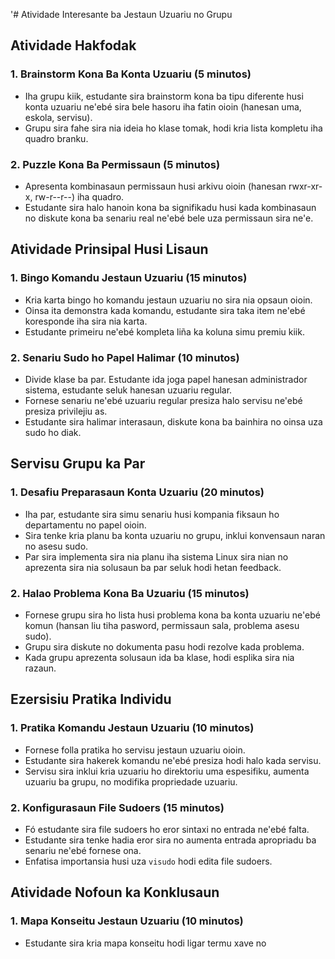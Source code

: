 '# Atividade Interesante ba Jestaun Uzuariu no Grupu

## Atividade Hakfodak

### 1. Brainstorm Kona Ba Konta Uzuariu (5 minutos)
- Iha grupu kiik, estudante sira brainstorm kona ba tipu diferente husi konta uzuariu ne'ebé sira bele hasoru iha fatin oioin (hanesan uma, eskola, servisu).
- Grupu sira fahe sira nia ideia ho klase tomak, hodi kria lista kompletu iha quadro branku.

### 2. Puzzle Kona Ba Permissaun (5 minutos)
- Apresenta kombinasaun permissaun husi arkivu oioin (hanesan rwxr-xr-x, rw-r--r--) iha quadro.
- Estudante sira halo hanoin kona ba signifikadu husi kada kombinasaun no diskute kona ba senariu real ne'ebé bele uza permissaun sira ne'e.

## Atividade Prinsipal Husi Lisaun

### 1. Bingo Komandu Jestaun Uzuariu (15 minutos)
- Kria karta bingo ho komandu jestaun uzuariu no sira nia opsaun oioin.
- Oinsa ita demonstra kada komandu, estudante sira taka item ne'ebé koresponde iha sira nia karta.
- Estudante primeiru ne'ebé kompleta liña ka koluna simu premiu kiik.

### 2. Senariu Sudo ho Papel Halimar (10 minutos)
- Divide klase ba par. Estudante ida joga papel hanesan administrador sistema, estudante seluk hanesan uzuariu regular.
- Fornese senariu ne'ebé uzuariu regular presiza halo servisu ne'ebé presiza privilejiu as.
- Estudante sira halimar interasaun, diskute kona ba bainhira no oinsa uza sudo ho diak.

## Servisu Grupu ka Par

### 1. Desafiu Preparasaun Konta Uzuariu (20 minutos)
- Iha par, estudante sira simu senariu husi kompania fiksaun ho departamentu no papel oioin.
- Sira tenke kria planu ba konta uzuariu no grupu, inklui konvensaun naran no asesu sudo.
- Par sira implementa sira nia planu iha sistema Linux sira nian no aprezenta sira nia solusaun ba par seluk hodi hetan feedback.

### 2. Halao Problema Kona Ba Uzuariu (15 minutos)
- Fornese grupu sira ho lista husi problema kona ba konta uzuariu ne'ebé komun (hansan liu tiha pasword, permissaun sala, problema asesu sudo).
- Grupu sira diskute no dokumenta pasu hodi rezolve kada problema.
- Kada grupu aprezenta solusaun ida ba klase, hodi esplika sira nia razaun.

## Ezersisiu Pratika Individu

### 1. Pratika Komandu Jestaun Uzuariu (10 minutos)
- Fornese folla pratika ho servisu jestaun uzuariu oioin.
- Estudante sira hakerek komandu ne'ebé presiza hodi halo kada servisu.
- Servisu sira inklui kria uzuariu ho direktoriu uma espesifiku, aumenta uzuariu ba grupu, no modifika propriedade uzuariu.

### 2. Konfigurasaun File Sudoers (15 minutos)
- Fó estudante sira file sudoers ho eror sintaxi no entrada ne'ebé falta.
- Estudante sira tenke hadia eror sira no aumenta entrada apropriadu ba senariu ne'ebé fornese ona.
- Enfatisa importansia husi uza `visudo` hodi edita file sudoers.

## Atividade Nofoun ka Konklusaun

### 1. Mapa Konseitu Jestaun Uzuariu (10 minutos)
- Estudante sira kria mapa konseitu hodi ligar termu xave no